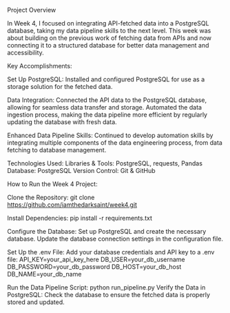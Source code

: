 Project Overview

In Week 4, I focused on integrating API-fetched data into a PostgreSQL database, taking my data pipeline skills to the next level. This week was about building on the previous work of fetching data from APIs and now connecting it to a structured database for better data management and accessibility.

Key Accomplishments:

Set Up PostgreSQL:
Installed and configured PostgreSQL for use as a storage solution for the fetched data.

Data Integration:
Connected the API data to the PostgreSQL database, allowing for seamless data transfer and storage.
Automated the data ingestion process, making the data pipeline more efficient by regularly updating the database with fresh data.

Enhanced Data Pipeline Skills:
Continued to develop automation skills by integrating multiple components of the data engineering process, from data fetching to database management.

Technologies Used:
Libraries & Tools: PostgreSQL, requests, Pandas
Database: PostgreSQL
Version Control: Git & GitHub

How to Run the Week 4 Project:

Clone the Repository:
git clone https://github.com/iamthedarksaint/week4.git

Install Dependencies:
pip install -r requirements.txt

Configure the Database:
Set up PostgreSQL and create the necessary database.
Update the database connection settings in the configuration file.

Set Up the .env File:
Add your database credentials and API key to a .env file:
API_KEY=your_api_key_here
DB_USER=your_db_username
DB_PASSWORD=your_db_password
DB_HOST=your_db_host
DB_NAME=your_db_name

Run the Data Pipeline Script:
python run_pipeline.py
Verify the Data in PostgreSQL:
Check the database to ensure the fetched data is properly stored and updated.
